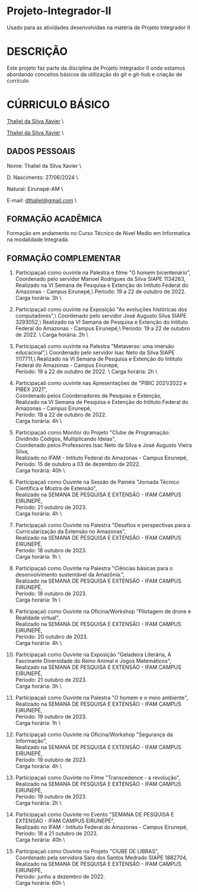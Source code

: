 # Projeto-Integrador-II
Usado para as atividades desenvolvidas na matéria de Projeto Integrador II

# DESCRIÇÃO

Este projeto faz parte da disciplina de Projeto Integrador II onde estamos abordando conceitos básicos da utilização do git e git-hub e criação de currículo.

# CÚRRICULO BÁSICO

[Thaliel da Silva Xavier]("http://lattes.cnpq.br/8952263597978682") \

[Thaliel da Silva Xavier]("www.linkedin.com/in/thaliel-da-silva-xavier-7307052bb") \

## DADOS PESSOAIS

Nome: Thaliel da Silva Xavier \

D. Nascimento: 27/06/2024 \

Natural: Eirunepé-AM \

E-mail: dthaliel@gmail.com \

## FORMAÇÃO ACADÊMICA

Formação em andamento no Curso Técnico de Nivel Medio em Informatica na modalidade Integrada.

## FORMAÇÃO COMPLEMENTAR

1. Participaçaõ como ouvinte na Palestra e filme "O homem bicentenário", \
Coordenado pelo servidor Manoel Rodrigues da Silva SIAPE 1134263, \
Realizado na VI Semana de Pesquisa e Extenção do Intituto Federal do Amazonas - Campus Eirunepé,\ 
Período: 19 a 22 de outubro de 2022.  \
Carga horária: 3h \

2. Participaçaõ como ouvinte na Exposição "As evoluções históricas dos computadores",\ 
Coordenado pelo servidor José Augusto Silva SIAPE 3293052,\ 
Realizado na VI Semana de Pesquisa e Extenção do Intituto Federal do Amazonas - Campus Eirunepé,\ 
Período: 19 a 22 de outubro de 2022. \ 
Carga horária: 2h \

3. Participaçaõ como ouvinte na Palestra "Metaverso: uma imersão educacinal",\ 
Coordenado pelo servidor Isac Neto da Silva SIAPE 1117711,\ 
Realizado na VI Semana de Pesquisa e Extenção do Intituto Federal do Amazonas - Campus Eirunepé, \
Período: 19 a 22 de outubro de 2022. \ 
Carga horária: 2h \

4. Participaçaõ como ouvinte nas Apresentações de "PIBIC 2021/2022 e PIBEX 2021", \
Coordenado pelos Coordenadores de Pesquias e Extenção, \
Realizado na VI Semana de Pesquisa e Extenção do Intituto Federal do Amazonas - Campus Eirunepé, \
Período: 19 a 22 de outubro de 2022.  \
Carga horária: 4h \

5. Participaçaõ como Monitor do Projeto "Clube de Programação: Dividindo Códigos, Multiplicando Ideias", \
Coordenado pelos Professores Isac Neto da Silva e José Augusto Vieira Silva, \
Realizado no IFAM - Intituto Federal do Amazonas - Campus Eirunepé, \
Período: 15 de outubro a 03 de dezembro de 2022.  \
Carga horária: 40h \

6. Participaçaõ como Ouvinte na Sessão de
Painéis "Jornada Técnico Científica e Mostra de Extensão", \
Realizado na SEMANA DE PESQUISA E EXTENSÃO - IFAM CAMPUS EIRUNEPÉ, \
Período: 21 outubro de 2023.  \
Carga horária: 4h \

7. Participaçaõ como Ouvinte na Palestra "Desafios e perspectivas para a Curricularização da Extensão no Amazonas", \
Realizado na SEMANA DE PESQUISA E EXTENSÃO - IFAM CAMPUS EIRUNEPÉ, \
Período: 18 outubro de 2023.  \
Carga horária: 1h \

8. Participaçaõ como Ouvinte na Palestra "Ciências básicas para o desenvolvimento sustentável da Amazônia.", \
Realizado na SEMANA DE PESQUISA E EXTENSÃO - IFAM CAMPUS EIRUNEPÉ, \
Período: 18 outubro de 2023.  \
Carga horária: 1h \

9. Participaçaõ como Ouvinte na Oficina/Workshop "Pilotagem de drone e Realidade virtual", \
Realizado na SEMANA DE PESQUISA E EXTENSÃO - IFAM CAMPUS EIRUNEPÉ, \
Período: 20 outubro de 2023.  \
Carga horária: 4h \

10. Participaçaõ como Ouvinte na Exposição "Geladeira Literária, A Fascinante Diversidade do Reino Animal e Jogos
Matemáticos", \
Realizado na SEMANA DE PESQUISA E EXTENSÃO - IFAM CAMPUS EIRUNEPÉ, \
Período: 21 outubro de 2023.  \
Carga horária: 3h \

11. Participaçaõ como Ouvinte na Palestra "O
homem e o meio ambiente", \
Realizado na SEMANA DE PESQUISA E EXTENSÃO - IFAM CAMPUS EIRUNEPÉ, \
Período: 19 outubro de 2023.  \
Carga horária: 1h \

12. Participaçaõ como Ouvinte na Oficina/Workshop "Segurança da Informação", \
Realizado na SEMANA DE PESQUISA E EXTENSÃO - IFAM CAMPUS EIRUNEPÉ, \
Período: 19 outubro de 2023.  \
Carga horária: 4h \

13. Participaçaõ como Ouvinte no Filme "Transcedence - a revolução", \
Realizado na SEMANA DE PESQUISA E EXTENSÃO - IFAM CAMPUS EIRUNEPÉ, \
Período: 19 outubro de 2023.  \
Carga horária: 2h \

14. Participaçaõ como Ouvinte no Evento "SEMANA DE PESQUISA E EXTENSÃO - IFAM CAMPUS EIRUNEPÉ", \
Realizado no IFAM - Intituto Federal do Amazonas - Campus Eirunepé, \
Período: 18 a 21 outubro de 2023.  \
Carga horária: 40h \

15. Participaçaõ como Ouvinte no Projeto "ClUBE DE LIBRAS", \
Coordenado pela servidora Sara dos Santos Medrado SIAPE 1882704, \
Realizado na SEMANA DE PESQUISA E EXTENSÃO - IFAM CAMPUS EIRUNEPÉ, \
Período: junho a dezembro de 2022.  \
Carga horária: 60h \
